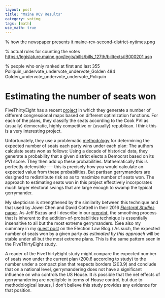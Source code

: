 ```yaml
---
layout: post
title: "Maine RCV Results"
category: voting
tags: [math]
use_math: true
---
```


% how the newspaper presents it
maine-rcv-second-district-nytimes.png

% actual rules for counting the votes
https://legislature.maine.gov/legis/bills/bills_127th/billtexts/IB000201.asp

% people who only ranked at first and last
355 Poliquin_undervote_undervote_undervote_Golden
484 Golden_undervote_undervote_undervote_Poliquin

# Estimating the number of seats won

FiveThirtyEight has a recent
[project](https://projects.fivethirtyeight.com/redistricting-maps/) in
which they generate a number of different congressional maps based on
different optimization functions. For each of the plans, they classify
the seats according to the Cook PVI as (usually) democratic, highly
competitive or (usually) republican. I think this is a very
interesting project.

Unfortunately, they use a problematic
[methodology](https://fivethirtyeight.com/features/we-drew-2568-congressional-districts-by-hand-heres-how/)
for determining the expected number of seats each party wins under
each plan: The authors calculate seats won as follows: Using a decade
of historical data, they generate a probability that a given district
elects a Democrat based on its PVI score. They then add up these
probabilities. Mathematically this is perfectly defensible --- this is
precisely how you would calculate an expected value from these
probabilities. But partisan gerrymanders are designed to redistribute
risk so as to maximize number of seats won. The approach to estimating
seats won in this project effectively incorporates much larger
electoral swings that are large enough to swamp the typical gerrymander.

My skepticism is strengthened by the similarity between this technique
and that used by Jowei Chen and David Cottrell in their 2016
[*Electoral Studies*
paper](http://www-personal.umich.edu/~jowei/gerrymandering.pdf). As
Jeff Buzas and I describe in our
[preprint](https://arxiv.org/abs/1707.08681), the smoothing process
that is inherent to the addition-of-probabilities technique is
essentially insensitive to all but the most extreme gerrymanders. (See
also my summary in my [guest
post](http://electionlawblog.org/?p=94161) on the Election Law Blog.)
As such, the expected number of seats won by a given party *as
estimated by this approach* will be stable under all but the most
extreme plans. This is the same pattern seen in the FiveThirtyEight
study.

A reader of the FiveThirtyEight study might compare the expected
number of seats won under the current plan (200.6 according to study)
to the number under a compact plan that respects borders (203.9) and
conclude that on a national level, gerrymandering does not have a
significant influence on who controls the US House. It *is* possible
that the net effects of gerrymandering are negligible in terms of
House control, but due to methodological issues, I don't believe this
study provides any evidence for that position.
